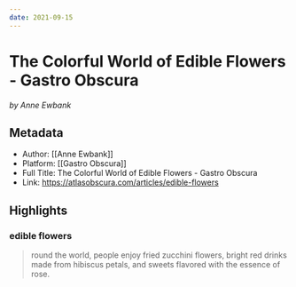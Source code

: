 ```yaml
---
date: 2021-09-15
---
```

# The Colorful World of Edible Flowers - Gastro Obscura
<cite>by Anne Ewbank</cite>

## Metadata
- Author: [[Anne Ewbank]]
- Platform: [[Gastro Obscura]]
- Full Title: The Colorful World of Edible Flowers - Gastro Obscura
- Link: https://atlasobscura.com/articles/edible-flowers

## Highlights

### edible flowers

> round the world, people enjoy fried zucchini flowers, bright red drinks made from hibiscus petals, and sweets flavored with the essence of rose.


